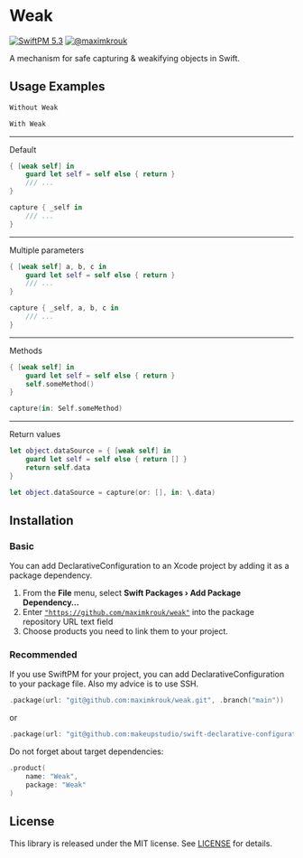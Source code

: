# Weak

[![SwiftPM 5.3](https://img.shields.io/badge/📦_spm-5.3-ED523F.svg?style=flat)](https://swift.org/download/) [![@maximkrouk](https://img.shields.io/badge/contact-@maximkrouk-1DA1F2.svg?style=flat&logo=twitter)](https://twitter.com/maximkrouk)

A mechanism for safe capturing & weakifying objects in Swift.

## Usage Examples

```swift
Without Weak
```

```swift
With Weak
```

----

Default
```swift
{ [weak self] in 
    guard let self = self else { return }
    /// ...
}
```

```swift
capture { _self in
    /// ...
}
```

----

Multiple parameters
```swift
{ [weak self] a, b, c in 
    guard let self = self else { return }
    /// ...
}
```

```swift
capture { _self, a, b, c in 
    /// ...
}
```

---

Methods

```swift
{ [weak self] in 
    guard let self = self else { return }
    self.someMethod()
}
```

```swift
capture(in: Self.someMethod)
```

----

Return values

```swift
let object.dataSource = { [weak self] in
    guard let self = self else { return [] }
    return self.data
}
```

```swift
let object.dataSource = capture(or: [], in: \.data)
```

## Installation

### Basic

You can add DeclarativeConfiguration to an Xcode project by adding it as a package dependency.

1. From the **File** menu, select **Swift Packages › Add Package Dependency…**
2. Enter [`"https://github.com/maximkrouk/weak"`](https://github.com/maximkrouk/weak) into the package repository URL text field
3. Choose products you need to link them to your project.

### Recommended

If you use SwiftPM for your project, you can add DeclarativeConfiguration to your package file. Also my advice is to use SSH.

```swift
.package(url: "git@github.com:maximkrouk/weak.git", .branch("main"))
```

or

```swift
.package(url: "git@github.com:makeupstudio/swift-declarative-configuration.git", .exact("1.0.0"))
```

Do not forget about target dependencies:

```swift
.product(
    name: "Weak", 
    package: "Weak"
)
```

## License

This library is released under the MIT license. See [LICENSE](./LICENSE) for details.

